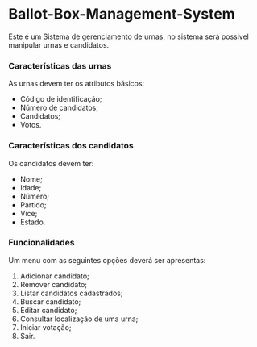 # Ballot-Box-Management-System
Este é um Sistema de gerenciamento de urnas, no sistema será possivel manipular urnas e candidatos.

<h3>Características das urnas</h3>As urnas devem ter os atributos básicos:

* Código de identificação;
* Número de candidatos;
* Candidatos;
* Votos.

<h3>Características dos candidatos</h3>Os candidatos devem ter:

* Nome;
* Idade;
* Número;
* Partido;
* Vice;
* Estado.


<h3>Funcionalidades</h3>Um menu com as seguintes opções deverá ser apresentas:

1. Adicionar candidato;
2. Remover candidato;
3. Listar candidatos cadastrados;
4. Buscar candidato;
5. Editar candidato;
6. Consultar localização de uma urna;
7. Iniciar votação;
8. Sair.
